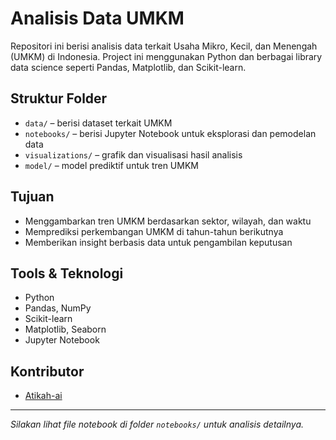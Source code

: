 # Analisis Data UMKM

Repositori ini berisi analisis data terkait Usaha Mikro, Kecil, dan Menengah (UMKM) di Indonesia. Project ini menggunakan Python dan berbagai library data science seperti Pandas, Matplotlib, dan Scikit-learn.

## Struktur Folder

- `data/` – berisi dataset terkait UMKM
- `notebooks/` – berisi Jupyter Notebook untuk eksplorasi dan pemodelan data
- `visualizations/` – grafik dan visualisasi hasil analisis
- `model/` – model prediktif untuk tren UMKM

## Tujuan

- Menggambarkan tren UMKM berdasarkan sektor, wilayah, dan waktu
- Memprediksi perkembangan UMKM di tahun-tahun berikutnya
- Memberikan insight berbasis data untuk pengambilan keputusan

## Tools & Teknologi

- Python
- Pandas, NumPy
- Scikit-learn
- Matplotlib, Seaborn
- Jupyter Notebook

## Kontributor

- [Atikah-ai](https://github.com/Atikah-ai)

---

*Silakan lihat file notebook di folder `notebooks/` untuk analisis detailnya.*
